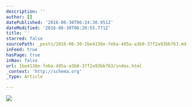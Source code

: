```yaml
---
description: ''
author: []
datePublished: '2016-06-30T06:24:30.951Z'
dateModified: '2016-06-30T06:20:55.771Z'
title: ''
starred: false
sourcePath: _posts/2016-06-30-1be4138e-feba-485a-a3b0-37f2a93bb763.md
inFeed: true
hasPage: true
inNav: false
url: 1be4138e-feba-485a-a3b0-37f2a93bb763/index.html
_context: 'http://schema.org'
_type: Article

---
```

![](https://the-grid-user-content.s3-us-west-2.amazonaws.com/59f4fb28-8317-4b8f-b5cf-6b59d0366407.jpg)